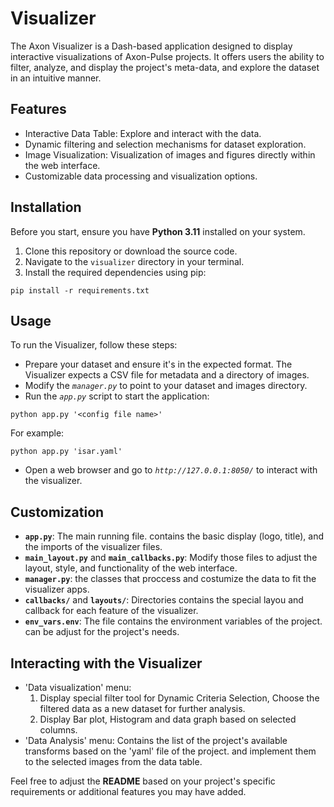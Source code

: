 # Visualizer 
The Axon Visualizer is a Dash-based application designed to display interactive visualizations of Axon-Pulse projects. It offers users the ability to filter, analyze, and display the project's meta-data, and explore the dataset in an intuitive manner.

## Features
- Interactive Data Table: Explore and interact with the data.
- Dynamic filtering and selection mechanisms for dataset exploration.
- Image Visualization: Visualization of images and figures directly within the web interface.
- Customizable data processing and visualization options.

## Installation
Before you start, ensure you have **Python 3.11** installed on your system.

1. Clone this repository or download the source code.
2. Navigate to the `visualizer` directory in your terminal.
3. Install the required dependencies using pip:

```
pip install -r requirements.txt
```

## Usage
To run the Visualizer, follow these steps:

- Prepare your dataset and ensure it's in the expected format. The Visualizer expects a CSV file for metadata and a directory of images.
- Modify the *`manager.py`* to point to your dataset and images directory.
- Run the *`app.py`* script to start the application:

```
python app.py '<config file name>'
```

For example:
```
python app.py 'isar.yaml'
```
- Open a web browser and go to *`http://127.0.0.1:8050/`* to interact with the visualizer.

## Customization
- **`app.py`**: The main running file. contains the basic display (logo, title), and the imports of the visualizer files. 
- **`main_layout.py`** and **`main_callbacks.py`**: Modify those files to adjust the layout, style, and functionality of the web interface.
- **`manager.py`**: the classes that proccess and costumize the data to fit the visualizer apps.
- **`callbacks/`** and **`layouts/`**: Directories contains the special layou and callback for each feature of the visualizer.
- **`env_vars.env`**: The file contains the environment variables of the project. can be adjust for the project's needs. 
## Interacting with the Visualizer
- 'Data visualization' menu: 
    1. Display special filter tool for Dynamic Criteria Selection, Choose the filtered data as a new dataset for further analysis.
    2. Display Bar plot, Histogram and data graph based on selected columns.
- 'Data Analysis' menu: Contains the list of the project's available transforms based on the 'yaml' file of the project. and implement them to the selected images from the data table.


Feel free to adjust the **README** based on your project's specific requirements or additional features you may have added.
